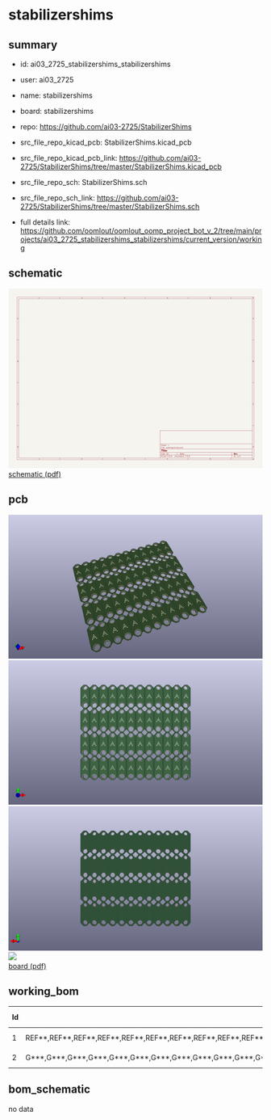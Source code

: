 # stabilizershims
 
## summary 
* id: ai03_2725_stabilizershims_stabilizershims
* user: ai03_2725
* name: stabilizershims
* board: stabilizershims
* repo: https://github.com/ai03-2725/StabilizerShims
* src_file_repo_kicad_pcb: StabilizerShims.kicad_pcb
* src_file_repo_kicad_pcb_link: https://github.com/ai03-2725/StabilizerShims/tree/master/StabilizerShims.kicad_pcb


* src_file_repo_sch: StabilizerShims.sch
* src_file_repo_sch_link: https://github.com/ai03-2725/StabilizerShims/tree/master/StabilizerShims.sch
* full details link: https://github.com/oomlout/oomlout_oomp_project_bot_v_2/tree/main/projects/ai03_2725_stabilizershims_stabilizershims/current_version/working  

## schematic  
![](working_schematic_600.png)  
[schematic (pdf)](working_schematic.pdf) 






















## pcb  
![](working_3d_600.png) 
![](working_3d_front_600.png)  
![](working_3d_back_600.png)  
![](working_600.png)  
[board (pdf)](working.pdf)  

## working_bom
| Id | Designator | Footprint | Quantity | Designation | Supplier and ref |  | None | 
| --- | --- | --- | --- | --- | --- | --- | --- | 
| 1 | REF**,REF**,REF**,REF**,REF**,REF**,REF**,REF**,REF**,REF**,REF**,REF**,REF**,REF**,REF**,REF**,REF**,REF**,REF**,REF**,REF**,REF**,REF**,REF**,REF**,REF**,REF**,REF**,REF**,REF**,REF**,REF**,REF**,REF**,REF**,REF**,REF**,REF**,REF**,REF**,REF**,REF**,REF**,REF**,REF**,REF**,REF**,REF** | StabilizerShim-Holes | 48 | StabilizerShim-Holes |  |  | [''] | 
| 2 | G***,G***,G***,G***,G***,G***,G***,G***,G***,G***,G***,G***,G***,G***,G***,G***,G***,G***,G***,G***,G***,G***,G***,G***,G***,G***,G***,G***,G***,G***,G***,G***,G***,G***,G***,G***,G***,G***,G***,G***,G***,G***,G***,G***,G***,G***,G***,G*** | ai-outline-7.6 - Copy | 48 | LOGO |  |  | [''] | 


## bom_schematic
no data


